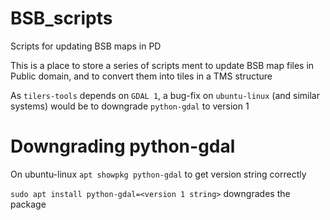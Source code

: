 BSB_scripts
===========

Scripts for updating BSB maps in PD

This is a place to store a series of scripts ment to update BSB map files in Public domain, 
and to convert them into tiles in a TMS structure

As `tilers-tools` depends on `GDAL 1`, a bug-fix on `ubuntu-linux` (and similar systems) would be to downgrade `python-gdal` to version 1

Downgrading python-gdal
==========

On ubuntu-linux
`apt showpkg python-gdal` to get version string correctly

`sudo apt install python-gdal=<version 1 string>` downgrades the package


